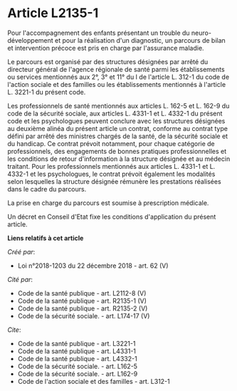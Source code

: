 # Article L2135-1

Pour l'accompagnement des enfants présentant un trouble du neuro-développement et pour la réalisation d'un diagnostic, un
parcours de bilan et intervention précoce est pris en charge par l'assurance maladie. 

Le parcours est organisé par des structures désignées par arrêté du directeur général de l'agence régionale de santé parmi
les établissements ou services mentionnés aux 2°, 3° et 11° du I de l'article L. 312-1 du code de l'action sociale et des
familles ou les établissements mentionnés à l'article L. 3221-1 du présent code. 

Les professionnels de santé mentionnés aux articles L. 162-5 et L. 162-9 du code de la sécurité sociale, aux articles L.
4331-1 et L. 4332-1 du présent code et les psychologues peuvent conclure avec les structures désignées au deuxième alinéa du
présent article un contrat, conforme au contrat type défini par arrêté des ministres chargés de la santé, de la sécurité
sociale et du handicap. Ce contrat prévoit notamment, pour chaque catégorie de professionnels, des engagements de bonnes
pratiques professionnelles et les conditions de retour d'information à la structure désignée et au médecin traitant. Pour les
professionnels mentionnés aux articles L. 4331-1 et L. 4332-1 et les psychologues, le contrat prévoit également les modalités
selon lesquelles la structure désignée rémunère les prestations réalisées dans le cadre du parcours. 

La prise en charge du parcours est soumise à prescription médicale. 

Un décret en Conseil d'Etat fixe les conditions d'application du présent article.

**Liens relatifs à cet article**

_Créé par_:

  - Loi n°2018-1203 du 22 décembre 2018 - art. 62 (V)

_Cité par_:

  - Code de la santé publique - art. L2112-8 (V)
  - Code de la santé publique - art. R2135-1 (V)
  - Code de la santé publique - art. R2135-2 (V)
  - Code de la sécurité sociale. - art. L174-17 (V)

_Cite_:

  - Code de la santé publique - art. L3221-1
  - Code de la santé publique - art. L4331-1
  - Code de la santé publique - art. L4332-1
  - Code de la sécurité sociale. - art. L162-5
  - Code de la sécurité sociale. - art. L162-9
  - Code de l'action sociale et des familles - art. L312-1
